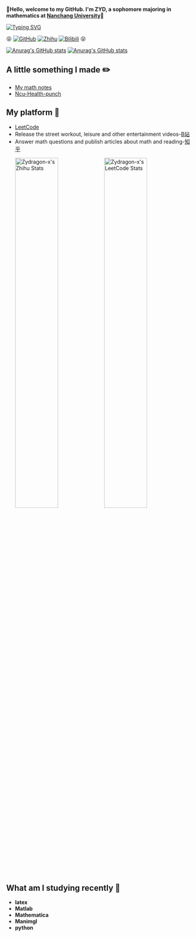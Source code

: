 
:ghost:**Hello, welcome to my GitHub. I'm ZYD, a sophomore majoring in mathematics at [Nanchang University](https://www.ncu.edu.cn/)**:school:

[![Typing SVG](https://readme-typing-svg.herokuapp.com?center=%E5%81%87&vCenter=%E5%81%87&lines=Abstractness+is+the+price+of+generality)](https://git.io/typing-svg)


:stuck_out_tongue_closed_eyes:
[![GitHub](https://img.shields.io/static/v1?label=Github&message=0&color=red&logo=github)](https://github.com/Zydragon-x)
[![Zhihu](https://img.shields.io/static/v1?label=Zhihu&message=216&color=blue&logo=zhihu&labelColor=abcdef)](https://www.zhihu.com/people/niu-l-28)
[![Bilibili](https://img.shields.io/badge/Bilibili-4-ff69b4)](https://space.bilibili.com/354150688)
:stuck_out_tongue_closed_eyes:



[![Anurag's GitHub stats](https://github-readme-stats.vercel.app/api?username=Zydragon-x&show_icons=true&theme=merko)](https://github.com/anuraghazra/github-readme-stats)
[![Anurag's GitHub stats](https://github-readme-stats.vercel.app/api/top-langs/?username=Zydragon-x&layout=compact&langs_count=10&theme=aura)](https://github.com/anuraghazra/github-readme-stats)



## A little something I made :pencil2:
- [My math notes](https://github.com/Zydragon-x/Ncu-math-notes)
- [Ncu-Health-punch](https://github.com/Zydragon-x/Ncu-Health-punch)


## My platform :space_invader:
- [LeetCode](https://leetcode.cn/u/zydragon-e/)
- Release the street workout, leisure and other entertainment videos-[B站](https://space.bilibili.com/354150688)
- Answer math questions and publish articles about math and reading-[知乎](https://www.zhihu.com/people/niu-l-28) <p> [<img src="https://stats.justsong.cn/api/zhihu?username=niu-l-28&theme=dark" alt="Zydragon-x's Zhihu Stats" width="49%" />](https://www.zhihu.com/people/niu-l-28) [<img src="https://stats.justsong.cn/api/leetcode?username=Zydragon-x&cn=true&theme=dark" alt="Zydragon-x's LeetCode Stats" width="49%" />](https://leetcode.cn/u/zydragon-e/)
</p>


## What am I studying recently :dart:
- **latex**
- **Matlab**
- **Mathematica**
- **Manimgl**
- **python**

